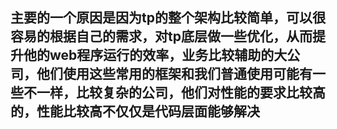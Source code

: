 ## 主要的一个原因是因为tp的整个架构比较简单，可以很容易的根据自己的需求，对tp底层做一些优化，从而提升他的web程序运行的效率，业务比较辅助的大公司，他们使用这些常用的框架和我们普通使用可能有一些不一样，比较复杂的公司，他们对性能的要求比较高的，性能比较高不仅仅是代码层面能够解决